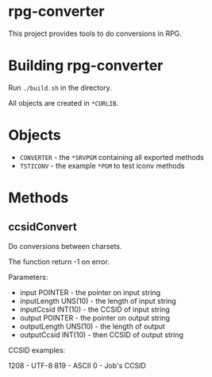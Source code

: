 # rpg-converter

This project provides tools to do conversions in RPG.

# Building rpg-converter

Run `./build.sh` in the directory.

All objects are created in `*CURLIB`.

# Objects

* `CONVERTER` - the `*SRVPGM` containing all exported methods
* `TSTICONV` - the example `*PGM` to test iconv methods

# Methods

## ccsidConvert

Do conversions between charsets.

The function return -1 on error.

Parameters:

* input POINTER - the pointer on input string
* inputLength UNS(10) - the length of input string
* inputCcsid INT(10) - the CCSID of input string
* output POINTER - the pointer on output string
* outputLength UNS(10) - the length of output
* outputCcsid INT(10) - then CCSID of output string
 
CCSID examples:

1208 - UTF-8
819 - ASCII
0 - Job's CCSID
